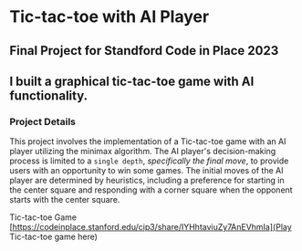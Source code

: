 # Tic-tac-toe with AI Player

## Final Project for Standford Code in Place 2023

## I built a graphical tic-tac-toe game with AI functionality. 

### Project Details
This project involves the implementation of a Tic-tac-toe game with an AI player utilizing the minimax algorithm. 
The AI player's decision-making process is limited to a `single depth`, *specifically the final move*, to provide users with an opportunity to win some games. 
The initial moves of the AI player are determined by heuristics, including a preference for starting in the center square and responding with a corner square when the opponent starts with the center square.


Tic-tac-toe Game
[https://codeinplace.stanford.edu/cip3/share/IYHhtaviuZy7AnEVhmIa](Play Tic-tac-toe game here) 
